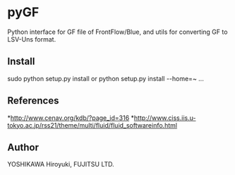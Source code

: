 # pyGF
Python interface for GF file of FrontFlow/Blue,
and utils for converting GF to LSV-Uns format.

## Install
  sudo python setup.py install
or
  python setup.py install --home=~
...

## References
 *<http://www.cenav.org/kdb/?page_id=316>
 *<http://www.ciss.iis.u-tokyo.ac.jp/rss21/theme/multi/fluid/fluid_softwareinfo.html>

## Author
  YOSHIKAWA Hiroyuki, FUJITSU LTD.

